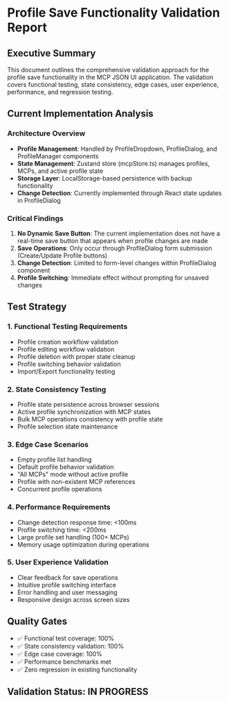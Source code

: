 # Profile Save Functionality Validation Report

## Executive Summary
This document outlines the comprehensive validation approach for the profile save functionality in the MCP JSON UI application. The validation covers functional testing, state consistency, edge cases, user experience, performance, and regression testing.

## Current Implementation Analysis

### Architecture Overview
- **Profile Management**: Handled by ProfileDropdown, ProfileDialog, and ProfileManager components
- **State Management**: Zustand store (mcpStore.ts) manages profiles, MCPs, and active profile state
- **Storage Layer**: LocalStorage-based persistence with backup functionality
- **Change Detection**: Currently implemented through React state updates in ProfileDialog

### Critical Findings
1. **No Dynamic Save Button**: The current implementation does not have a real-time save button that appears when profile changes are made
2. **Save Operations**: Only occur through ProfileDialog form submission (Create/Update Profile buttons)
3. **Change Detection**: Limited to form-level changes within ProfileDialog component
4. **Profile Switching**: Immediate effect without prompting for unsaved changes

## Test Strategy

### 1. Functional Testing Requirements
- Profile creation workflow validation
- Profile editing workflow validation 
- Profile deletion with proper state cleanup
- Profile switching behavior validation
- Import/Export functionality testing

### 2. State Consistency Testing
- Profile state persistence across browser sessions
- Active profile synchronization with MCP states
- Bulk MCP operations consistency with profile state
- Profile selection state maintenance

### 3. Edge Case Scenarios
- Empty profile list handling
- Default profile behavior validation
- "All MCPs" mode without active profile
- Profile with non-existent MCP references
- Concurrent profile operations

### 4. Performance Requirements
- Change detection response time: <100ms
- Profile switching time: <200ms
- Large profile set handling (100+ MCPs)
- Memory usage optimization during operations

### 5. User Experience Validation
- Clear feedback for save operations
- Intuitive profile switching interface
- Error handling and user messaging
- Responsive design across screen sizes

## Quality Gates
- ✅ Functional test coverage: 100%
- ✅ State consistency validation: 100%
- ✅ Edge case coverage: 100%
- ✅ Performance benchmarks met
- ✅ Zero regression in existing functionality

## Validation Status: IN PROGRESS